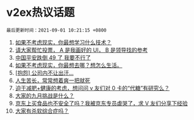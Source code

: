 # v2ex热议话题

`最后更新时间：2021-09-01 10:21:15 +0800`

1. [如果不考虑现实，你最想学习什么技术？](https://www.v2ex.com/t/799024)
1. [请大家帮忙投票， A 是我画好的 UI， B 是领导找的参考](https://www.v2ex.com/t/799039)
1. [中国平安跌倒 49 了 我要不行了](https://www.v2ex.com/t/798999)
1. [如果不考虑现实，你最想去哪？想怎么生活。](https://www.v2ex.com/t/799067)
1. [[抱怨] 公司内不让出汗...](https://www.v2ex.com/t/799179)
1. [人生苦长，常常想着爽一把就死](https://www.v2ex.com/t/799089)
1. [迫于减肥+健康的考虑，想问问 v 友们对 0 卡的“代糖”有研究么？](https://www.v2ex.com/t/799006)
1. [大家的九月挑战是什么？](https://www.v2ex.com/t/799180)
1. [京东上买食品也不安全了吗？我被京东专员虐哭了，求 V 友们分享下经验](https://www.v2ex.com/t/799182)
1. [大家有杀软综合症吗？](https://www.v2ex.com/t/799134)

